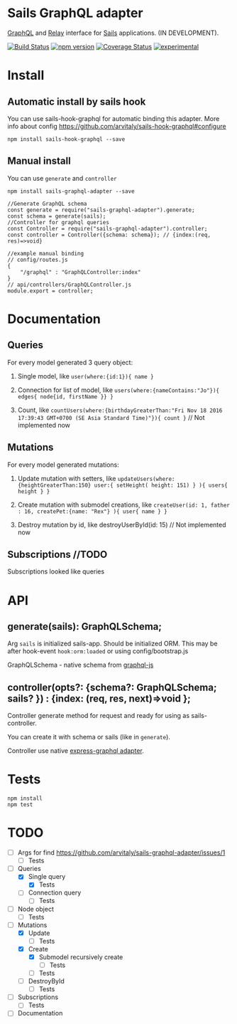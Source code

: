 # Sails GraphQL adapter 

[GraphQL](http://graphql.org/) and [Relay](https://facebook.github.io/relay/) interface for [Sails](http://sailsjs.org/) applications. (IN DEVELOPMENT).

[![Build Status](https://travis-ci.org/arvitaly/sails-graphql-adapter.svg?branch=master)](https://travis-ci.org/arvitaly/sails-graphql-adapter) 
[![npm version](https://badge.fury.io/js/sails-graphql-adapter.svg)](https://badge.fury.io/js/sails-graphql-adapter) 
[![Coverage Status](https://coveralls.io/repos/github/arvitaly/sails-graphql-adapter/badge.svg?branch=master)](https://coveralls.io/github/arvitaly/sails-graphql-adapter?branch=master) 
[![experimental](http://badges.github.io/stability-badges/dist/experimental.svg)](http://github.com/badges/stability-badges)


# Install

## Automatic install by sails hook

You can use sails-hook-graphql for automatic binding this adapter. More info about config https://github.com/arvitaly/sails-hook-graphql#configure

    npm install sails-hook-graphql --save

## Manual install

You can use `generate` and `controller`

    npm install sails-graphql-adapter --save

    //Generate GraphQL schema
    const generate = require("sails-graphql-adapter").generate;
    const schema = generate(sails);
    //Controller for graphql queries
    const Controller = require("sails-graphql-adapter").controller;
    const controller = Controller({schema: schema}); // {index:(req, res)=>void}

    //example manual binding
    // config/routes.js
    {
        "/graphql" : "GraphQLController:index"
    }
    // api/controllers/GraphQLController.js
    module.export = controller;

# Documentation

## Queries

For every model generated 3 query object:

1. Single model, like `user(where:{id:1}){ name }`

2. Connection for list of model, like `users(where:{nameContains:"Jo"}){ edges{ node{id, firstName }} }`

3. Count, like `countUsers(where:{birthdayGreaterThan:"Fri Nov 18 2016 17:39:43 GMT+0700 (SE Asia Standard Time)"}){ count }` // Not implemented now

## Mutations

For every model generated mutations:

1. Update mutation with setters, like `updateUsers(where:{heightGreaterThan:150} user:{ setHeight( height: 151) } ){ users{ height } }`

2. Create mutation with submodel creations, like `createUser(id: 1, father : 16, createPet:{name: "Rex"} ){ user{ name } }`

3. Destroy mutation by id, like destroyUserById(id: 15) // Not implemented now

## Subscriptions //TODO

Subscriptions looked like queries


# API

## generate(sails): GraphQLSchema;

Arg `sails` is initialized sails-app. Should be initialized ORM. This may be after hook-event `hook:orm:loaded` or using config/bootstrap.js

GraphQLSchema - native schema from [graphql-js](https://github.com/graphql/graphql-js)

## controller(opts?: {schema?: GraphQLSchema;  sails? }) : {index: (req, res, next)=>void };

Controller generate method for request and ready for using as sails-controller.

You can create it with schema or sails (like in `generate`).

Controller use native [express-graphql adapter](https://github.com/graphql/express-graphql).

# Tests

    npm install    
    npm test
    
# TODO

- [ ] Args for find https://github.com/arvitaly/sails-graphql-adapter/issues/1
    - [ ] Tests
- [ ] Queries
    - [x] Single query
        - [x] Tests
    - [ ] Connection query
        - [ ] Tests    
- [ ] Node object
    - [ ] Tests
- [ ] Mutations
    - [x] Update
         - [ ] Tests
    - [x] Create
        - [x] Submodel recursively create
            - [ ] Tests
        - [ ] Tests
    - [ ] DestroyById
        - [ ] Tests        
- [ ] Subscriptions
    - [ ] Tests
- [ ] Documentation